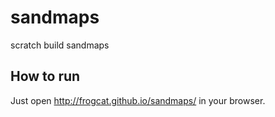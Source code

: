 # sandmaps
scratch build sandmaps

## How to run

Just open <http://frogcat.github.io/sandmaps/> in your browser.
